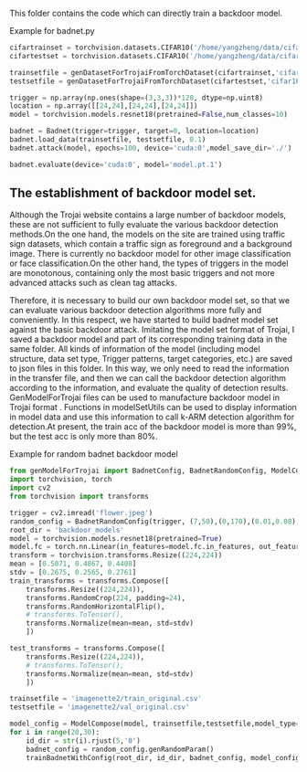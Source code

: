 This folder contains the code which can directly train a backdoor model.

Example for badnet.py
```python
cifartrainset = torchvision.datasets.CIFAR10('/home/yangzheng/data/cifar10',train=True, download=True)
cifartestset = torchvision.datasets.CIFAR10('/home/yangzheng/data/cifar10',train=False, download=True)

trainsetfile = genDatasetForTrojaiFromTorchDataset(cifartrainset,'cifar10','train_original.csv','/home/yangzheng/data/trojai/cifar10', train=True)
testsetfile = genDatasetForTrojaiFromTorchDataset(cifartestset,'cifar10','test_original.csv','/home/yangzheng/data/trojai/cifar10', train=False)

trigger = np.array(np.ones(shape=(3,3,3))*128, dtype=np.uint8)
location = np.array([[24,24],[24,24],[24,24]])
model = torchvision.models.resnet18(pretrained=False,num_classes=10)

badnet = Badnet(trigger=trigger, target=0, location=location)
badnet.load_data(trainsetfile, testsetfile, 0.1)
badnet.attack(model, epochs=100, device='cuda:0',model_save_dir='./')

badnet.evaluate(device='cuda:0', model='model.pt.1')
```


## The establishment of backdoor model set.
Although the Trojai website contains a large number of backdoor models, these are not sufficient to fully evaluate the various backdoor detection methods.On the one hand, the models on the site are trained using traffic sign datasets, which contain a traffic sign as foreground and a background image. There is currently no backdoor model for other image classification or face classification.On the other hand, the types of triggers in the model are monotonous, containing only the most basic triggers and not more advanced attacks such as clean tag attacks.  

Therefore, it is necessary to build our own backdoor model set, so that we can evaluate various backdoor detection algorithms more fully and conveniently. In this respect, we have started to build badnet model set against the basic backdoor attack. Imitating the model set format of Trojai, I saved a backdoor model and part of its corresponding training data in the same folder. All kinds of information of the model (including model structure, data set type, Trigger patterns, target categories, etc.) are saved to json files in this folder. In this way, we only need to read the information in the transfer file, and then we can call the backdoor detection algorithm according to the information, and evaluate the quality of detection results.  
GenModelForTrojai files can be used to manufacture backdoor model in Trojai format . Functions in modelSetUtils can be used to display information in model data and use this information to call k-ARM detection algorithm for detection.At present, the train acc of the backdoor model is more than 99%, but the test acc is only more than 80%.  

Example for random badnet backdoor model  
```python
from genModelForTrojai import BadnetConfig, BadnetRandomConfig, ModelCompose, trainBadnetWithConfig
import torchvision, torch
import cv2
from torchvision import transforms

trigger = cv2.imread('flower.jpeg')
random_config = BadnetRandomConfig(trigger, (7,50),(0,170),(0.01,0.08),list(range(10)))
root_dir = 'backdoor_models'
model = torchvision.models.resnet18(pretrained=True)
model.fc = torch.nn.Linear(in_features=model.fc.in_features, out_features=10)
transform = torchvision.transforms.Resize((224,224))
mean = [0.5071, 0.4867, 0.4408]
stdv = [0.2675, 0.2565, 0.2761]
train_transforms = transforms.Compose([
    transforms.Resize((224,224)),
    transforms.RandomCrop(224, padding=24),
    transforms.RandomHorizontalFlip(),
    # transforms.ToTensor(),
    transforms.Normalize(mean=mean, std=stdv)
    ])

test_transforms = transforms.Compose([
    transforms.Resize((224,224)),
    # transforms.ToTensor(),
    transforms.Normalize(mean=mean, std=stdv)
    ])

trainsetfile = 'imagenette2/train_original.csv'
testsetfile = 'imagenette2/val_original.csv'

model_config = ModelCompose(model, trainsetfile,testsetfile,model_type='resnet18',dataset_type='imagnette_norm',num_classes=10,image_size=(224,224),epochs=100)
for i in range(20,30):
    id_dir = str(i).rjust(5,'0')
    badnet_config = random_config.genRandomParam()
    trainBadnetWithConfig(root_dir, id_dir, badnet_config, model_config, transform_train=train_transforms, transform_test=test_transforms)
```
